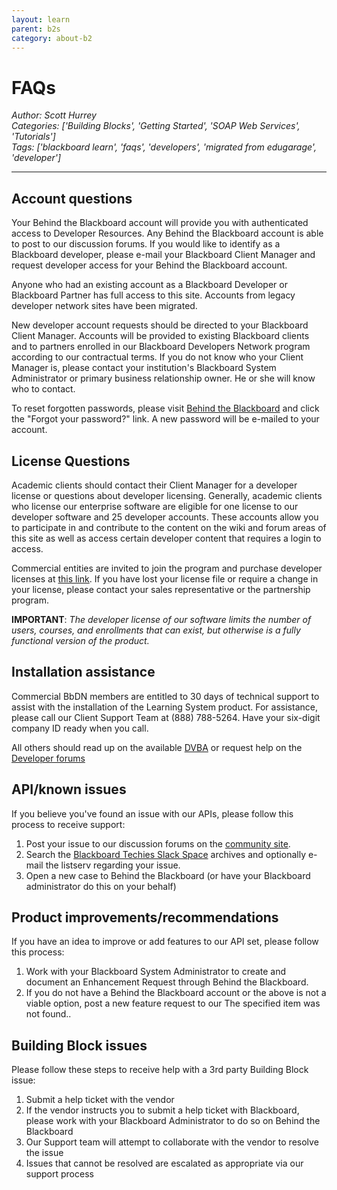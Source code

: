 ```yaml
---
layout: learn
parent: b2s
category: about-b2
---
```

# FAQs
*Author: Scott Hurrey*  
*Categories: ['Building Blocks', 'Getting Started', 'SOAP Web Services', 'Tutorials']*  
*Tags: ['blackboard learn', 'faqs', 'developers', 'migrated from edugarage', 'developer']*  
<hr />

## Account questions

Your Behind the Blackboard account will provide you with authenticated access
to Developer Resources. Any Behind the Blackboard account is able to post to
our discussion forums. If you would like to identify as a Blackboard
developer, please e-mail your Blackboard Client Manager and request developer
access for your Behind the Blackboard account.

Anyone who had an existing account as a Blackboard Developer or Blackboard
Partner has full access to this site. Accounts from legacy developer network
sites have been migrated.

New developer account requests should be directed to your Blackboard Client
Manager. Accounts will be provided to existing Blackboard clients and to
partners enrolled in our Blackboard Developers Network program according to
our contractual terms. If you do not know who your Client Manager is, please
contact your institution's Blackboard System Administrator or primary business
relationship owner. He or she will know who to contact.

To reset forgotten passwords, please visit [Behind the
Blackboard](https://behind.blackboard.com/) and click the "Forgot
your password?" link. A new password will be e-mailed to your account.

## License Questions

Academic clients should contact their Client Manager for a developer license
or questions about developer licensing. Generally, academic clients who
license our enterprise software are eligible for one license to our developer
software and 25 developer accounts. These accounts allow you to participate in
and contribute to the content on the wiki and forum areas of this site as well
as access certain developer content that requires a login to access.

Commercial entities are invited to join the program and purchase developer
licenses at [this link](https://www.blackboard.com/Platforms/Learn/Extensions/Partnerships-Program.aspx). If you have lost your license file or require a change in
your license, please contact your sales representative or the partnership
program.

**IMPORTANT**: _The developer license of our software limits the number of users, courses, and enrollments that can exist, but otherwise is a fully functional version of the product._

## Installation assistance

Commercial BbDN members are entitled to 30 days of technical support to assist
with the installation of the Learning System product. For assistance, please
call our Client Support Team at (888) 788-5264. Have your six-digit company ID
ready when you call.

All others should read up on the available [DVBA](/dvba/What%20is%20a%20DVBA?.html) or request help on the [Developer forums](https://community.blackboard.com/developers)

## API/known issues

If you believe you've found an issue with our APIs, please follow this process
to receive support:

  1. Post your issue to our discussion forums on the [community site](https://community.blackboard.com/developers).
  2. Search the [Blackboard Techies Slack Space](https://blackboardtechies.s;ack.com) archives and optionally e-mail the listserv regarding your issue.
  3. Open a new case to Behind the Blackboard (or have your Blackboard administrator do this on your behalf)

## Product improvements/recommendations

If you have an idea to improve or add features to our API set, please follow
this process:

  1. Work with your Blackboard System Administrator to create and document an Enhancement Request through Behind the Blackboard.
  2. If you do not have a Behind the Blackboard account or the above is not a viable option, post a new feature request to our The specified item was not found..

## Building Block issues

Please follow these steps to receive help with a 3rd party Building Block
issue:

  1. Submit a help ticket with the vendor
  2. If the vendor instructs you to submit a help ticket with Blackboard, please work with your Blackboard Administrator to do so on Behind the Blackboard
  3. Our Support team will attempt to collaborate with the vendor to resolve the issue
  4. Issues that cannot be resolved are escalated as appropriate via our support process


